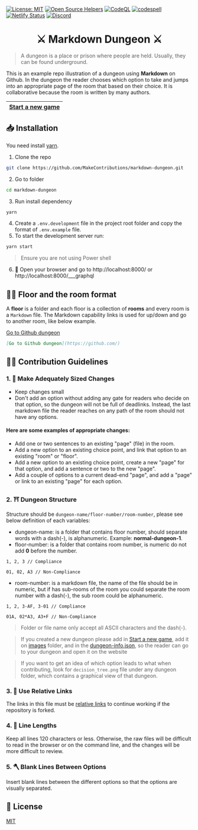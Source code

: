 [![License: MIT](https://img.shields.io/badge/License-MIT-blue.svg)](https://opensource.org/licenses/MIT)
[![Open Source Helpers](https://www.codetriage.com/makecontributions/markdown-dungeon/badges/users.svg)](https://www.codetriage.com/makecontributions/markdown-dungeon)
[![CodeQL](https://github.com/MakeContributions/markdown-dungeon/actions/workflows/codeql-analysis.yml/badge.svg)](https://github.com/MakeContributions/markdown-dungeon/actions/workflows/codeql-analysis.yml)
[![codespell](https://github.com/MakeContributions/markdown-dungeon/actions/workflows/codespell.yml/badge.svg)](https://github.com/MakeContributions/markdown-dungeon/actions/workflows/codespell.yml)
[![Netlify Status](https://api.netlify.com/api/v1/badges/320e6533-33ab-402c-bfb9-ebac1881b260/deploy-status)](https://app.netlify.com/sites/markdown-dungeon/deploys)
[![Discord](https://img.shields.io/discord/863049619734790185?color=7389D8&logo=discord&logoColor=ffffff&label=&labelColor=6A7EC2)](https://discord.gg/ydWxdqbTyK)

 <h1 align="center">⚔️ Markdown Dungeon ⚔️</h1>

>A dungeon is a place or prison where people are held. Usually, they can be found underground.

This is an example repo illustration of a dungeon using **Markdown** on Github.
In the dungeon the reader chooses which option to take and jumps into an appropriate page of the room that based on their choice.
It is collaborative because the room is written by many authors.

| [Start a new game](./start-new-game.md) |
| --------------------------------------- |

## 📥 Installation

You need install [yarn](https://www.npmjs.com/package/yarn).

1. Clone the repo

```bash
git clone https://github.com/MakeContributions/markdown-dungeon.git
```

2. Go to folder

```bash
cd markdown-dungeon
```

3. Run install dependency

```bash
yarn
```

4. Create a `.env.development` file in the project root folder and copy the format of `.env.example` file.
5. To start the development server run:

```bash
yarn start
```

> Ensure you are not using Power shell

6. 🎉 Open your browser and go to http://localhost:8000/ or http://localhost:8000/___graphql

## 👷‍♂️ Floor and the room format

A **floor** is a folder and each floor is a collection of **rooms** and every room is a `Markdown` file.
The Markdown capability links is used for up/down and go to another room, like below example.

[Go to Github dungeon](https://github.com/)

```markdown
[Go to Github dungeon](https://github.com/)
```

## 👩‍💻 Contribution Guidelines

### 1. 📐 Make Adequately Sized Changes

- Keep changes small
- Don't add an option without adding any gate for readers who decide on that option,
  so the dungeon will not be full of deadlinks. Instead, the last markdown file the reader reaches on any path of the room should not have any options.

#### Here are some examples of appropriate changes:

- Add one or two sentences to an existing "page" (file) in the room.
- Add a new option to an existing choice point, and link that option to an existing "room" or "floor".
- Add a new option to an existing choice point, create a new "page" for that option, and add a sentence or two to the new "page".
- Add a couple of options to a current dead-end "page", and add a "page" or link to an existing "page" for each option.

### 2. ⛩ Dungeon Structure

Structure should be `dungeon-name/floor-number/room-number`, please see below definition of each variables:

- dungeon-name: is a folder that contains floor number, should separate words with a dash(-), is alphanumeric. Example: **normal-dungeon-1**.
- floor-number: is a folder that contains room number, is numeric do not add **0** before the number.

```textile
1, 2, 3 // Compliance

01, 02, A3 // Non-Compliance
```

- room-number: is a markdown file, the name of the file should be in numeric, but if has sub-rooms of the room you could separate the room number with a dash(-), the sub room could be alphanumeric.

```textile
1, 2, 3-AF, 3-01 // Compliance

01A, 02*A3, A3+F // Non-Compliance
```

> Folder or file name only accept all ASCII characters and the dash(-).

> If you created a new dungeon please add in [Start a new game](./start-new-game.md), add it on [images](./static/images) folder, and in the [dungeon-info.json](./src/data/dungeon-info.json), so the reader can go to your dungeon and open it on the website

> If you want to get an idea of which option leads to what when contributing, look for `decision_tree.png` file under any dungeon folder, which contains a graphical view of that dungeon.

### 3. 🔗 Use Relative Links

The links in this file must be [relative links](https://compugoddess.com/relative-vs-absolute-links/) to continue working if the repository is forked.

### 4. 📏 Line Lengths

Keep all lines 120 characters or less. Otherwise, the raw files will be difficult to read in the browser or on the command line, and the changes will be more difficult to review.

### 5. 🪓 Blank Lines Between Options

Insert blank lines between the different options so that the options are visually separated.

## 📝 License

[MIT](./LICENSE)
